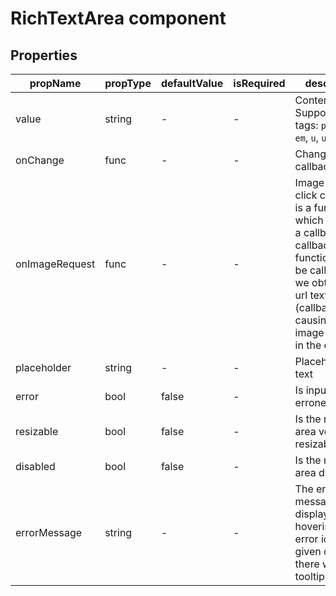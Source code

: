 # RichTextArea component


## Properties

| propName | propType | defaultValue | isRequired | description |
|----------|----------|--------------|------------|-------------|
| value | string | - | - | Content HTML. Supported tags: `p`, `strong`, `em`, `u`, `ul`, `ol`, `li` |
| onChange | func | - | - | Change callback |
| onImageRequest | func | - | - | Image icon click callback. It is a function which recieves a callback. The callback function should be called when we obtain the url text (callback(text)), causing the image to reflect in the editor   |
| placeholder | string | - | - | Placeholder text |
| error  | bool | false | - | Is input value erroneous |
| resizable | bool | false | - | Is the rich text area vertically resizable |
| disabled | bool | false | - | Is the rich text area disabled |
| errorMessage | string | - | - | The error message to display when hovering the error icon, if not given or empty there will be no tooltip |

